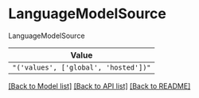 # LanguageModelSource

LanguageModelSource

| **Value** |
| --------- |
| `"('values', ['global', 'hosted'])"` |


[[Back to Model list]](../../../README.md#models-v2-link) [[Back to API list]](../../README.md#documentation-for-api-endpoints) [[Back to README]](../../README.md)
